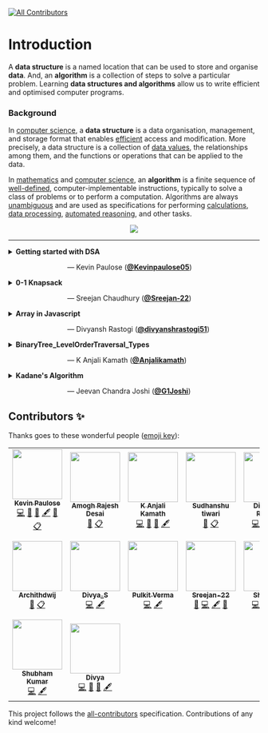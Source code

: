 <!-- ALL-CONTRIBUTORS-BADGE:START - Do not remove or modify this section -->
[![All Contributors](https://img.shields.io/badge/all_contributors-16-orange.svg?style=flat-square)](#contributors-)
<!-- ALL-CONTRIBUTORS-BADGE:END -->

# Introduction

A **data structure** is a named location that can be used to store and organise **data**. And, an **algorithm** is a collection of steps to solve a particular problem. Learning **data structures and algorithms** allow us to write efficient and optimised computer programs.

### Background

In [computer science](https://en.wikipedia.org/wiki/Computer_science), a **data structure** is a data organisation, management, and storage format that enables [efficient](https://en.wikipedia.org/wiki/Algorithmic_efficiency) access and modification. More precisely, a data structure is a collection of [data values](https://en.wikipedia.org/wiki/Data), the relationships among them, and the functions or operations that can be applied to the data.

In [mathematics](https://en.wikipedia.org/wiki/Mathematics) and [computer science](https://en.wikipedia.org/wiki/Computer_science), an **algorithm** is a finite sequence of [well-defined](https://en.wikipedia.org/wiki/Well-defined), computer-implementable instructions, typically to solve a class of problems or to perform a computation. Algorithms are always [unambiguous](https://en.wikipedia.org/wiki/Unambiguous) and are used as specifications for performing [calculations](https://en.wikipedia.org/wiki/Calculation), [data processing](https://en.wikipedia.org/wiki/Data_processing), [automated reasoning](https://en.wikipedia.org/wiki/Automated_reasoning), and other tasks.

<!-- MicroByte Showcase section starts -->

<div align = "center">
    <img src = "https://raw.githubusercontent.com/Crio-Bytes/Demo-Repo/master/Maintainer%20Resources/img/micro-bytes-header.png">
</div>

<hr />

<!-- MicroByte Showcase sub-section starts -->

<details>
  <summary><b>Getting started with DSA</b></summary>


  ```
  Getting started with DSA is an anthology of Data Structures and Algorithms in all 
  popular programming languages.Open and solve an issue(which can be raised by you 
  too) inside the microbyte to get started with your contibution by adding on new Data 
  Structurs/Algorithms to the microbyte.
  ```

</details>

&nbsp;&nbsp;&nbsp;&nbsp;&nbsp;&nbsp;&nbsp;&nbsp;&nbsp;&nbsp;&nbsp;&nbsp;&nbsp;&nbsp;&nbsp;&nbsp;&nbsp;&nbsp;&nbsp;&nbsp;&nbsp;&nbsp;&nbsp;&nbsp;&nbsp;&nbsp;&nbsp;&nbsp;&nbsp;&nbsp;— Kevin Paulose ([**@Kevinpaulose05**](https://github.com/Kevinpaulose05))

<!-- MicroByte Showcase sub-section ends -->

<!-- MicroByte Showcase sub-section starts -->

<details>
  <summary><b>0-1 Knapsack</b></summary>


  ```
  0-1 Knapsack is a classic Dynamic Programming problem. If you haven't yet studied 
  DP do give it a shot. In this Mirco-Byte we will focus on how this concept can be 
  extended to solve other DP problems having similar patterns.
  ```

</details>

&nbsp;&nbsp;&nbsp;&nbsp;&nbsp;&nbsp;&nbsp;&nbsp;&nbsp;&nbsp;&nbsp;&nbsp;&nbsp;&nbsp;&nbsp;&nbsp;&nbsp;&nbsp;&nbsp;&nbsp;&nbsp;&nbsp;&nbsp;&nbsp;&nbsp;&nbsp;&nbsp;&nbsp;&nbsp;&nbsp;— Sreejan Chaudhury ([**@Sreejan-22**](https://github.com/Sreejan-22))

<!-- MicroByte Showcase sub-section ends -->

<!-- MicroByte Showcase sub-section starts -->

<details>
  <summary><b>Array in Javascript</b></summary>


  ```
  Arrays are one of the most used data structures. You probably have used it a lot, 
  but are you aware of the runtimes many array operations? In this microbyte, we are 
  going deeper into the most common operations and their runtimes.
  ```

</details>

&nbsp;&nbsp;&nbsp;&nbsp;&nbsp;&nbsp;&nbsp;&nbsp;&nbsp;&nbsp;&nbsp;&nbsp;&nbsp;&nbsp;&nbsp;&nbsp;&nbsp;&nbsp;&nbsp;&nbsp;&nbsp;&nbsp;&nbsp;&nbsp;&nbsp;&nbsp;&nbsp;&nbsp;&nbsp;&nbsp;— Divyansh Rastogi ([**@divyanshrastogi51**](https://github.com/divyanshrastogi51))

<!-- MicroByte Showcase sub-section ends -->

<!-- MicroByte Showcase sub-section starts -->

<details>
  <summary><b>BinaryTree_LevelOrderTraversal_Types</b></summary>


  ```
  Unlike arrays and linked lists which are linear data structures, binary tree is a 
  hierarchical data structure, that is, data in binary trees are stored in a 
  hierarchical fashion. It is similar to how we draw a family tree or represent the 
  different directories and files in the filesystem. In this MicroByte, we'll 
  understand Level Order Traversal in Binary Trees and the different kinds of 
  questions based on this concept. 
  ```

</details>

&nbsp;&nbsp;&nbsp;&nbsp;&nbsp;&nbsp;&nbsp;&nbsp;&nbsp;&nbsp;&nbsp;&nbsp;&nbsp;&nbsp;&nbsp;&nbsp;&nbsp;&nbsp;&nbsp;&nbsp;&nbsp;&nbsp;&nbsp;&nbsp;&nbsp;&nbsp;&nbsp;&nbsp;&nbsp;&nbsp;— K Anjali Kamath ([**@Anjalikamath**](https://github.com/Anjalikamath))

<!-- MicroByte Showcase sub-section ends -->

<!-- MicroByte Showcase sub-section starts -->

<details>
  <summary><b>Kadane's Algorithm</b></summary>


  ```
  Kadane's algorithm works by maintaining the start position of a subarray and 
  repeatedly looking at the next element in the array and deciding to either. 
  Discarding the subarray and starting a new subarray after that element. Let's look 
  into it more properly by going through this MicroByte
  ```

</details>

&nbsp;&nbsp;&nbsp;&nbsp;&nbsp;&nbsp;&nbsp;&nbsp;&nbsp;&nbsp;&nbsp;&nbsp;&nbsp;&nbsp;&nbsp;&nbsp;&nbsp;&nbsp;&nbsp;&nbsp;&nbsp;&nbsp;&nbsp;&nbsp;&nbsp;&nbsp;&nbsp;&nbsp;&nbsp;&nbsp;— Jeevan Chandra Joshi ([**@G1Joshi**](https://github.com/G1Joshi))

<!-- MicroByte Showcase sub-section ends -->

<!-- MicroByte Showcase section ends -->

## Contributors ✨

Thanks goes to these wonderful people ([emoji key](https://allcontributors.org/docs/en/emoji-key)):

<!-- ALL-CONTRIBUTORS-LIST:START - Do not remove or modify this section -->
<!-- prettier-ignore-start -->
<!-- markdownlint-disable -->
<table>
  <tr>
    <td align="center"><a href="https://kevinpaulose05.github.io/"><img src="https://avatars3.githubusercontent.com/u/64629493?v=4" width="100px;" alt=""/><br /><sub><b>Kevin Paulose</b></sub></a><br /><a href="https://github.com/Crio-Bytes/DSA/commits?author=Kevinpaulose05" title="Code">💻</a> <a href="https://github.com/Crio-Bytes/DSA/commits?author=Kevinpaulose05" title="Documentation">📖</a> <a href="#ideas-Kevinpaulose05" title="Ideas, Planning, & Feedback">🤔</a> <a href="#content-Kevinpaulose05" title="Content">🖋</a> <a href="https://github.com/Crio-Bytes/DSA/pulls?q=is%3Apr+reviewed-by%3AKevinpaulose05" title="Reviewed Pull Requests">👀</a> <a href="#eventOrganizing-Kevinpaulose05" title="Event Organizing">📋</a></td>
    <td align="center"><a href="https://github.com/amoghrajesh"><img src="https://avatars2.githubusercontent.com/u/35884252?v=4" width="100px;" alt=""/><br /><sub><b>Amogh Rajesh Desai</b></sub></a><br /><a href="https://github.com/Crio-Bytes/DSA/pulls?q=is%3Apr+reviewed-by%3Aamoghrajesh" title="Reviewed Pull Requests">👀</a> <a href="#eventOrganizing-amoghrajesh" title="Event Organizing">📋</a></td>
    <td align="center"><a href="https://github.com/Anjalikamath"><img src="https://avatars3.githubusercontent.com/u/41792345?v=4" width="100px;" alt=""/><br /><sub><b>K Anjali Kamath</b></sub></a><br /><a href="https://github.com/Crio-Bytes/DSA/commits?author=Anjalikamath" title="Code">💻</a> <a href="https://github.com/Crio-Bytes/DSA/commits?author=Anjalikamath" title="Documentation">📖</a> <a href="#ideas-Anjalikamath" title="Ideas, Planning, & Feedback">🤔</a> <a href="#content-Anjalikamath" title="Content">🖋</a></td>
    <td align="center"><a href="https://www.youtube.com/channel/UC9eDh5ByrCT2WinIji5Qyig"><img src="https://avatars2.githubusercontent.com/u/62458868?v=4" width="100px;" alt=""/><br /><sub><b>Sudhanshu tiwari</b></sub></a><br /><a href="https://github.com/Crio-Bytes/DSA/pulls?q=is%3Apr+reviewed-by%3Asudhanshutiwari264" title="Reviewed Pull Requests">👀</a> <a href="#eventOrganizing-sudhanshutiwari264" title="Event Organizing">📋</a></td>
    <td align="center"><a href="https://www.divyanshrastogi.xyz/"><img src="https://avatars3.githubusercontent.com/u/54467001?v=4" width="100px;" alt=""/><br /><sub><b>Divyansh Rastogi</b></sub></a><br /><a href="https://github.com/Crio-Bytes/DSA/commits?author=divyanshrastogi51" title="Code">💻</a> <a href="https://github.com/Crio-Bytes/DSA/commits?author=divyanshrastogi51" title="Documentation">📖</a> <a href="#ideas-divyanshrastogi51" title="Ideas, Planning, & Feedback">🤔</a> <a href="#content-divyanshrastogi51" title="Content">🖋</a></td>
    <td align="center"><a href="https://crio.do/"><img src="https://avatars0.githubusercontent.com/u/51743602?v=4" width="100px;" alt=""/><br /><sub><b>Crio.Do</b></sub></a><br /><a href="#eventOrganizing-CrioDo" title="Event Organizing">📋</a></td>
    <td align="center"><a href="http://ak-shaw-portfolio.netlify.app"><img src="https://avatars0.githubusercontent.com/u/51538194?v=4" width="100px;" alt=""/><br /><sub><b>Ayush Kumar Shaw</b></sub></a><br /><a href="https://github.com/Crio-Bytes/DSA/commits?author=Ak-Shaw" title="Code">💻</a> <a href="https://github.com/Crio-Bytes/DSA/commits?author=Ak-Shaw" title="Documentation">📖</a> <a href="#eventOrganizing-Ak-Shaw" title="Event Organizing">📋</a> <a href="#ideas-Ak-Shaw" title="Ideas, Planning, & Feedback">🤔</a> <a href="#maintenance-Ak-Shaw" title="Maintenance">🚧</a> <a href="https://github.com/Crio-Bytes/DSA/pulls?q=is%3Apr+reviewed-by%3AAk-Shaw" title="Reviewed Pull Requests">👀</a></td>
  </tr>
  <tr>
    <td align="center"><a href="https://github.com/archithdwij"><img src="https://avatars1.githubusercontent.com/u/30730368?v=4" width="100px;" alt=""/><br /><sub><b>Archithdwij</b></sub></a><br /><a href="https://github.com/Crio-Bytes/DSA/pulls?q=is%3Apr+reviewed-by%3Aarchithdwij" title="Reviewed Pull Requests">👀</a> <a href="#eventOrganizing-archithdwij" title="Event Organizing">📋</a></td>
    <td align="center"><a href="https://github.com/DivyaSaravanan"><img src="https://avatars2.githubusercontent.com/u/42182403?v=4" width="100px;" alt=""/><br /><sub><b>Divya_S</b></sub></a><br /><a href="https://github.com/Crio-Bytes/DSA/commits?author=DivyaSaravanan" title="Code">💻</a> <a href="#content-DivyaSaravanan" title="Content">🖋</a></td>
    <td align="center"><a href="https://github.com/verma-pulkit"><img src="https://avatars2.githubusercontent.com/u/55025041?v=4" width="100px;" alt=""/><br /><sub><b>Pulkit Verma</b></sub></a><br /><a href="https://github.com/Crio-Bytes/DSA/commits?author=verma-pulkit" title="Code">💻</a> <a href="#content-verma-pulkit" title="Content">🖋</a></td>
    <td align="center"><a href="https://github.com/Sreejan-22"><img src="https://avatars3.githubusercontent.com/u/64251207?v=4" width="100px;" alt=""/><br /><sub><b>Sreejan-22</b></sub></a><br /><a href="https://github.com/Crio-Bytes/DSA/commits?author=Sreejan-22" title="Documentation">📖</a> <a href="https://github.com/Crio-Bytes/DSA/commits?author=Sreejan-22" title="Code">💻</a> <a href="#content-Sreejan-22" title="Content">🖋</a> <a href="#ideas-Sreejan-22" title="Ideas, Planning, & Feedback">🤔</a></td>
    <td align="center"><a href="https://github.com/IamShubhamGupto"><img src="https://avatars2.githubusercontent.com/u/32878682?v=4" width="100px;" alt=""/><br /><sub><b>Shubham</b></sub></a><br /><a href="https://github.com/Crio-Bytes/DSA/commits?author=IamShubhamGupto" title="Code">💻</a> <a href="#content-IamShubhamGupto" title="Content">🖋</a> <a href="#ideas-IamShubhamGupto" title="Ideas, Planning, & Feedback">🤔</a> <a href="https://github.com/Crio-Bytes/DSA/commits?author=IamShubhamGupto" title="Documentation">📖</a></td>
    <td align="center"><a href="https://github.com/Janhavi-Gautam"><img src="https://avatars2.githubusercontent.com/u/72925384?v=4" width="100px;" alt=""/><br /><sub><b>Janhavi Gautam</b></sub></a><br /><a href="https://github.com/Crio-Bytes/DSA/commits?author=Janhavi-Gautam" title="Code">💻</a></td>
    <td align="center"><a href="https://www.linkedin.com/in/G1Joshi"><img src="https://avatars2.githubusercontent.com/u/52780516?v=4" width="100px;" alt=""/><br /><sub><b>Jeevan Chandra Joshi</b></sub></a><br /><a href="https://github.com/Crio-Bytes/DSA/commits?author=G1Joshi" title="Code">💻</a> <a href="#content-G1Joshi" title="Content">🖋</a> <a href="#ideas-G1Joshi" title="Ideas, Planning, & Feedback">🤔</a> <a href="https://github.com/Crio-Bytes/DSA/commits?author=G1Joshi" title="Documentation">📖</a></td>
  </tr>
  <tr>
    <td align="center"><a href="https://github.com/TheShubham-K"><img src="https://avatars0.githubusercontent.com/u/52125841?v=4" width="100px;" alt=""/><br /><sub><b>Shubham Kumar</b></sub></a><br /><a href="https://github.com/Crio-Bytes/DSA/commits?author=TheShubham-K" title="Code">💻</a> <a href="#content-TheShubham-K" title="Content">🖋</a></td>
    <td align="center"><a href="https://github.com/divya1509"><img src="https://avatars3.githubusercontent.com/u/49750052?v=4" width="100px;" alt=""/><br /><sub><b>Divya</b></sub></a><br /><a href="https://github.com/Crio-Bytes/DSA/commits?author=divya1509" title="Code">💻</a> <a href="https://github.com/Crio-Bytes/DSA/commits?author=divya1509" title="Documentation">📖</a> <a href="#ideas-divya1509" title="Ideas, Planning, & Feedback">🤔</a> <a href="#content-divya1509" title="Content">🖋</a></td>
  </tr>
</table>

<!-- markdownlint-enable -->
<!-- prettier-ignore-end -->
<!-- ALL-CONTRIBUTORS-LIST:END -->

This project follows the [all-contributors](https://github.com/all-contributors/all-contributors) specification. Contributions of any kind welcome!

